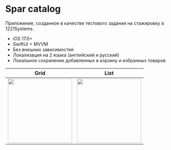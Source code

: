 # Spar catalog

Приложение, созданное в качестве тестового задания на стажировку в 1221Systems.

- iOS 17.0+
- SwiftUI + MVVM
- Без внешних зависимостей
- Локализация на 2 языка (английский и русский)
- Локальное сохранение добавленных в корзину и избранных товаров
  
| Grid | List |
|:---:|:---:|
|<img src="https://github.com/user-attachments/assets/1ecf0876-346c-40c7-8cdb-0e441241898a" width="200">|<img src="https://github.com/user-attachments/assets/cbf8d10c-4fe6-40e8-bfe6-c311939468bc" width="200">|
